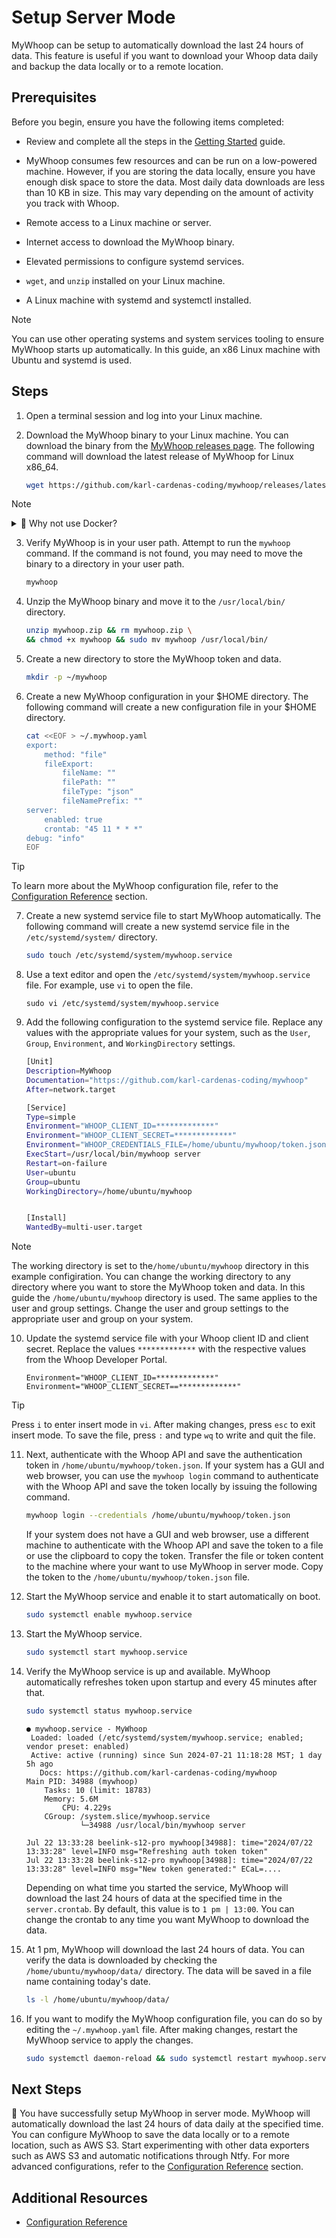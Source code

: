 # Setup Server Mode

MyWhoop can be setup to automatically download the last 24 hours of data. This feature is useful if you want to download your Whoop data daily and backup the data locally or to a remote location. 


## Prerequisites

Before you begin, ensure you have the following items completed:

- Review and complete all the steps in the [Getting Started](/docs/get-started.md) guide.

- MyWhoop consumes few resources and can be run on a low-powered machine. However,  if you are storing the data locally, ensure you have enough disk space to store the data. Most daily data downloads are less than 10 KB in size. This may vary depending on the amount of activity you track with Whoop.

- Remote access to a Linux machine or server.

- Internet access to download the MyWhoop binary.

- Elevated permissions to configure systemd services.

- `wget`, and `unzip` installed on your Linux machine.

- A Linux machine with systemd and systemctl installed. 

> [!NOTE]
> You can use other operating systems and system services tooling to ensure MyWhoop starts up automatically. In this guide, an x86 Linux machine with Ubuntu and systemd is used.


## Steps


1.  Open a terminal session and log into your Linux machine. 


2. Download the MyWhoop binary to your Linux machine. You can download the binary from the [MyWhoop releases page](https://github.com/karl-cardenas-coding/mywhoop/releases).  The following command will download the latest release of MyWhoop for Linux x86_64.

    ```bash
    wget https://github.com/karl-cardenas-coding/mywhoop/releases/latest/download/mywhoop_darwin_x86_64.zip --output-document mywhoop.zip
    ```
> [!NOTE]
> <details><summary>🐳 Why not use Docker? </summary><br>
>
>
>   Monitoring and managing Docker containers is not as trivial as using a   binary. If you are interested in using the MyWhoop Docker container with systemd, check out the [Running Docker Containers with Systemd](https://blog.container-solutions.com/running-docker-containers-with-systemd) to get an idea of how to use Docker containers with systemd. 
> </details>



3. Verify MyWhoop is in your user path. Attempt to run the `mywhoop` command. If the command is not found, you may need to move the binary to a directory in your user path.

    ```bash
    mywhoop
    ```


4. Unzip the MyWhoop binary and move it to the `/usr/local/bin/` directory. 

    ```bash
    unzip mywhoop.zip && rm mywhoop.zip \
    && chmod +x mywhoop && sudo mv mywhoop /usr/local/bin/
    ```

5. Create a new directory to store the MyWhoop token and data.

    ```bash
    mkdir -p ~/mywhoop
    ```

6. Create a new MyWhoop configuration in your $HOME directory. The following command will create a new configuration file in your $HOME directory. 


    ```bash
    cat <<EOF > ~/.mywhoop.yaml
    export:
        method: "file"
        fileExport:
            fileName: ""
            filePath: ""
            fileType: "json"
            fileNamePrefix: ""
    server:
        enabled: true
        crontab: "45 11 * * *"
    debug: "info"
    EOF
    ```

> [!TIP]
> To learn more about the MyWhoop configuration file, refer to the [Configuration Reference](./docs/configuration_reference.md) section.

7. Create a new systemd service file to start MyWhoop automatically. The following command will create a new systemd service file in the `/etc/systemd/system/` directory. 

    ```bash
    sudo touch /etc/systemd/system/mywhoop.service  
    ```

8. Use a text editor and open the `/etc/systemd/system/mywhoop.service` file.  For example, use `vi` to open the file.

    ```
    sudo vi /etc/systemd/system/mywhoop.service
    ```



9. Add the following configuration to the systemd service file. Replace any values with the appropriate values for your system, such as the `User`, `Group`, `Environment`, and `WorkingDirectory` settings.

    ```bash
    [Unit]
    Description=MyWhoop
    Documentation="https://github.com/karl-cardenas-coding/mywhoop"
    After=network.target

    [Service]
    Type=simple
    Environment="WHOOP_CLIENT_ID=*************"
    Environment="WHOOP_CLIENT_SECRET=*************"
    Environment="WHOOP_CREDENTIALS_FILE=/home/ubuntu/mywhoop/token.json"
    ExecStart=/usr/local/bin/mywhoop server
    Restart=on-failure
    User=ubuntu
    Group=ubuntu
    WorkingDirectory=/home/ubuntu/mywhoop


    [Install]
    WantedBy=multi-user.target
    ```

> [!NOTE]
> The working directory is set to the`/home/ubuntu/mywhoop` directory in this example configiration. You can change the working directory to any directory where you want to store the MyWhoop token and data. In this guide the `/home/ubuntu/mywhoop` directory is used. The same applies to the user and group settings. Change the user and group settings to the appropriate user and group on your system.

10. Update the systemd service file with your Whoop client ID and client secret. Replace the values `*************` with the respective values from the Whoop Developer Portal.


    ```shell
    Environment="WHOOP_CLIENT_ID=*************"
    Environment="WHOOP_CLIENT_SECRET==*************"
    ```

> [!TIP]
> Press `i` to enter insert mode in `vi`. After making changes, press `esc` to exit insert mode. To save the file, press `:` and type `wq` to write and quit the file.


11. Next, authenticate with the Whoop API and save the authentication token in `/home/ubuntu/mywhoop/token.json`. If your system has a GUI and web browser, you can use the `mywhoop login` command to authenticate with the Whoop API and save the token locally by issuing the following command. 

    ```bash
    mywhoop login --credentials /home/ubuntu/mywhoop/token.json
    ```

    If your system does not have a GUI and web browser, use a different machine to authenticate with the Whoop API and save the token to a file or use the clipboard to copy the token. Transfer the file or token content to the machine where your want to use MyWhoop in server mode. Copy the token to the `/home/ubuntu/mywhoop/token.json` file.

12. Start the MyWhoop service and enable it to start automatically on boot. 

    ```bash
    sudo systemctl enable mywhoop.service
    ```

13. Start the MyWhoop service.

    ```bash
    sudo systemctl start mywhoop.service
    ```

14. Verify the MyWhoop service is up and available. MyWhoop automatically refreshes token upon startup and every 45 minutes after that.

    ```bash
    sudo systemctl status mywhoop.service
    ```

    ```shell
    ● mywhoop.service - MyWhoop
     Loaded: loaded (/etc/systemd/system/mywhoop.service; enabled; vendor preset: enabled)
     Active: active (running) since Sun 2024-07-21 11:18:28 MST; 1 day 5h ago
       Docs: https://github.com/karl-cardenas-coding/mywhoop
    Main PID: 34988 (mywhoop)
        Tasks: 10 (limit: 18783)
        Memory: 5.6M
            CPU: 4.229s
        CGroup: /system.slice/mywhoop.service
                └─34988 /usr/local/bin/mywhoop server

    Jul 22 13:33:28 beelink-s12-pro mywhoop[34988]: time="2024/07/22 13:33:28" level=INFO msg="Refreshing auth token token"
    Jul 22 13:33:28 beelink-s12-pro mywhoop[34988]: time="2024/07/22 13:33:28" level=INFO msg="New token generated:" ECaL=....
    ```

    Depending on what time you started the service, MyWhoop will download the last 24 hours of data at the specified time in the `server.crontab`. By default, this value is to `1 pm | 13:00`. You can change the crontab to any time you want MyWhoop to download the data.


15. At 1 pm, MyWhoop will download the last 24 hours of data. You can verify the data is downloaded by checking the `/home/ubuntu/mywhoop/data/` directory. The data will be saved in a file name containing today's date. 

    ```bash
    ls -l /home/ubuntu/mywhoop/data/
    ```


16. If you want to modify the MyWhoop configuration file, you can do so by editing the `~/.mywhoop.yaml` file. After making changes, restart the MyWhoop service to apply the changes.

    ```bash
    sudo systemctl daemon-reload && sudo systemctl restart mywhoop.service
    ```

## Next Steps

🎊 You have successfully setup MyWhoop in server mode. MyWhoop will automatically download the last 24 hours of data daily at the specified time. You can configure MyWhoop to save the data locally or to a remote location, such as AWS S3. Start experimenting with other data exporters such as AWS S3 and automatic notifications through Ntfy. For more advanced configurations, refer to the [Configuration Reference](./docs/configuration_reference.md) section.


## Additional Resources

- [Configuration Reference](./docs/configuration_reference.md)